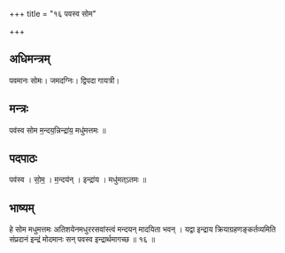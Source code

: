 +++
title = "१६ पवस्व सोम"

+++
## अधिमन्त्रम्
पवमानः सोमः। जमदग्निः। द्विपदा गायत्री।

## मन्त्रः
पव॑स्व सोम म॒न्दय॒न्निन्द्रा॑य॒ मधु॑मत्तमः ॥

## पदपाठः
पव॑स्व । सो॒म॒ । म॒न्दय॑न् । इन्द्रा॑य । मधु॑मत्ऽतमः ॥

## भाष्यम्
हे सोम मधुमत्तमः अतिशयेनमधुररसवांस्त्वं मन्दयन् मादयिता भवन् । यद्वा इन्द्राय क्रियाग्रहणङ्कर्तव्यमिति संप्रदानं इन्द्रं मोदमानः सन् पवस्व इन्द्रार्थमागच्छ ॥ १६ ॥